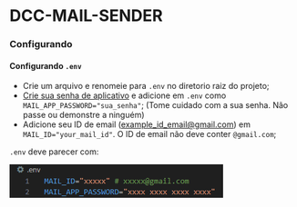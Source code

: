 # DCC-MAIL-SENDER

### Configurando

#### Configurando `.env`
- Crie um arquivo e renomeie para `.env` no diretorio raiz do projeto;
- <a href='https://myaccount.google.com/apppasswords'>Crie sua senha de aplicativo</a> e adicione em `.env` como `MAIL_APP_PASSWORD="sua_senha"`; (Tome cuidado com a sua senha. Não passe ou demonstre a ninguém)
- Adicione seu ID de email (example_id_email@gmail.com) em `MAIL_ID="your_mail_id"`. O ID de email não deve conter `@gmail.com`;

`.env` deve parecer com:

![dot_env_example](media/dot_env_example.png)
